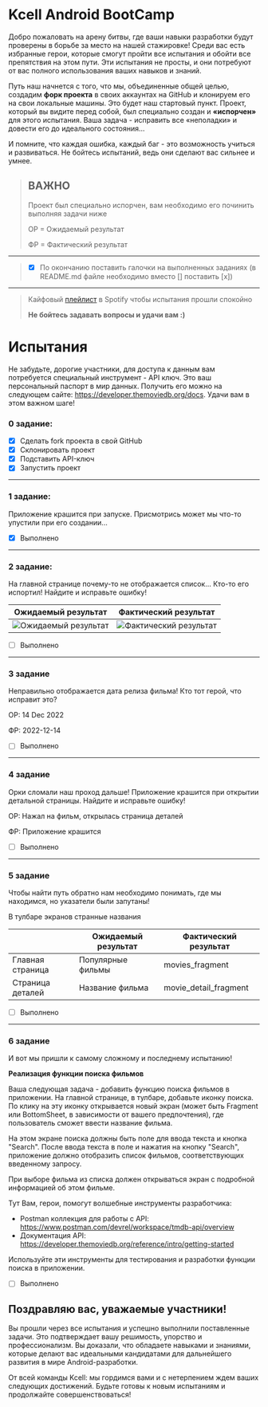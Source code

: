 # Kcell Android BootCamp

Добро пожаловать на арену битвы, где ваши навыки разработки будут проверены в борьбе за место на нашей стажировке! Среди вас есть избранные герои, которые смогут пройти все испытания и обойти все препятствия на этом пути. Эти испытания не просты, и они потребуют от вас полного использования ваших навыков и знаний.

Путь наш начнется с того, что мы, объединенные общей целью, создадим **форк проекта** в своих аккаунтах на GitHub и клонируем его на свои локальные машины. Это будет наш стартовый пункт. Проект, который вы видите перед собой, был специально создан и **«испорчен»** для этого испытания. Ваша задача - исправить все «неполадки» и довести его до идеального состояния...

И помните, что каждая ошибка, каждый баг - это возможность учиться и развиваться. Не бойтесь испытаний, ведь они сделают вас сильнее и умнее.

> ## **ВАЖНО**
> Проект был специально испорчен, вам необходимо его починить выполняя задачи ниже
> 
> ОР = Ожидаемый результат
> 
> ФР = Фактический результат
---
> - [x] По окончанию поставить галочки на выполненных заданиях (в README.md файле необходимо вместо [] поставить [x])
---
>Кайфовый [плейлист](https://open.spotify.com/playlist/37i9dQZF1E8OC9fEbOQFql?si=0edc6915d1394cd2) в Spotify чтобы испытания прошли спокойно
> 
> **Не бойтесь задавать вопросы и удачи вам :)**


# Испытания

Не забудьте, дорогие участники, для доступа к данным вам потребуется специальный инструмент - API ключ. Это ваш персональный паспорт в мир данных. Получить его можно на следующем сайте: https://developer.themoviedb.org/docs. Удачи вам в этом важном шаге!

### 0 задание:

- [x] Сделать fork проекта в свой GitHub
- [x] Склонировать проект
- [x] Подставить API-ключ
- [x] Запустить проект

---
### 1 задание: 

Приложение крашится при запуске. Присмотрись может мы что-то упустили при его создании...
- [x] Выполнено

---
### 2 задание:
На главной странице почему-то не отображается список... Кто-то его испортил! Найдите и исправьте ошибку!

| Ожидаемый результат                                               | Фактический результат                                                    |
|-------------------------------------------------------------------|--------------------------------------------------------------------------|
| ![Ожидаемый результат](/images/task2OK.png "Ожидаемый результат") | ![Фактический результат](/images/task2Error.png "Фактический результат") |

- [ ] Выполнено
---

### 3 задание
Неправильно отображается дата релиза фильма! Кто тот герой, что исправит это?

ОР: 14 Dec 2022

ФР: 2022-12-14

- [ ] Выполнено
---

### 4 задание
Орки сломали наш проход дальше! Приложение крашится при открытии детальной страницы. Найдите и исправьте ошибку!

ОР: Нажал на фильм, открылась страница деталей

ФР: Приложение крашится

- [ ] Выполнено
---

### 5 задание
Чтобы найти путь обратно нам необходимо понимать, где мы находимся, но указатели были запутаны!

В тулбаре экранов странные названия

|                  | Ожидаемый результат | Фактический результат |
|------------------|---------------------|-----------------------|
| Главная страница | Популярные фильмы   | movies_fragment       |
| Страница деталей | Название фильма     | movie_detail_fragment |

- [ ] Выполнено
---

### 6 задание
И вот мы пришли к самому сложному и последнему испытанию!

**Реализация функции поиска фильмов**

Ваша следующая задача - добавить функцию поиска фильмов в приложении. На главной странице, в тулбаре, добавьте иконку поиска. По клику на эту иконку открывается новый экран (может быть Fragment или BottomSheet, в зависимости от вашего предпочтения), где пользователь сможет ввести название фильма.

На этом экране поиска должны быть поле для ввода текста и кнопка "Search". После ввода текста в поле и нажатия на кнопку "Search", приложение должно отобразить список фильмов, соответствующих введенному запросу.

При выборе фильма из списка должен открываться экран с подробной информацией об этом фильме.

Тут Вам, герои, помогут волшебные инструменты разработчика: 
- Postman коллекция для работы с API: https://www.postman.com/devrel/workspace/tmdb-api/overview
- Документация API: https://developer.themoviedb.org/reference/intro/getting-started

Используйте эти инструменты для тестирования и разработки функции поиска в приложении. 

- [ ] Выполнено

## Поздравляю вас, уважаемые участники!

Вы прошли через все испытания и успешно выполнили поставленные задачи. Это подтверждает вашу решимость, упорство и профессионализм. Вы доказали, что обладаете навыками и знаниями, которые делают вас идеальными кандидатами для дальнейшего развития в мире Android-разработки. 

От всей команды Kcell: мы гордимся вами и с нетерпением ждем ваших следующих достижений. Будьте готовы к новым испытаниям и продолжайте совершенствоваться!
<!--stackedit_data:
eyJoaXN0b3J5IjpbLTIxNDUzMjc5MCw2MTIxNjUyODcsLTY0ND
E2MDA0NywxMTM2OTA3NzgsLTQyMjY4Njk0LDEwMDYxMTI4NzMs
LTE1ODg3ODk0MTNdfQ==
-->
